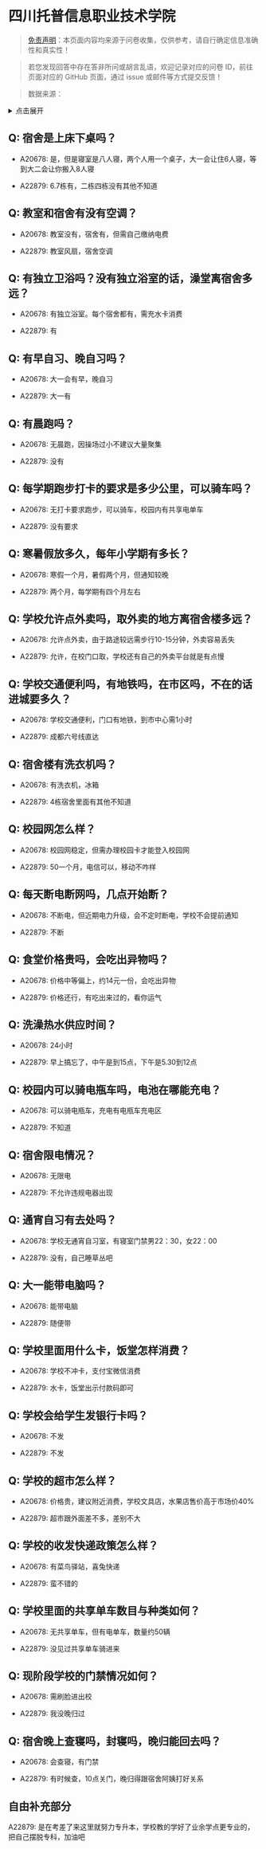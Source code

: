 # 四川托普信息职业技术学院

> [免责声明](https://colleges.chat/#_3)：本页面内容均来源于问卷收集，仅供参考，请自行确定信息准确性和真实性！

> 若您发现回答中存在答非所问或胡言乱语，欢迎记录对应的问卷 ID，前往页面对应的 GitHub 页面，通过 issue 或邮件等方式提交反馈！

> 数据来源：

<details><summary>点击展开</summary>
<ul>
<li>A20678: 匿名 (2023 年 07 月)</li>
<li>A22879: 2264530083@qq.com (2024 年 06 月)</li>
</ul>
</details>

## Q: 宿舍是上床下桌吗？

- A20678: 是，但是寝室是八人寝，两个人用一个桌子，大一会让住6人寝，等到大二会让你搬入8人寝

- A22879: 6.7栋有，二栋四栋没有其他不知道

## Q: 教室和宿舍有没有空调？

- A20678: 教室没有，宿舍有，但需自己缴纳电费

- A22879: 教室风扇，宿舍空调

## Q: 有独立卫浴吗？没有独立浴室的话，澡堂离宿舍多远？

- A20678: 有独立浴室。每个宿舍都有，需充水卡消费

- A22879: 有

## Q: 有早自习、晚自习吗？

- A20678: 大一会有早，晚自习

- A22879: 大一有

## Q: 有晨跑吗？

- A20678: 无晨跑，因操场过小不建议大量聚集

- A22879: 没有

## Q: 每学期跑步打卡的要求是多少公里，可以骑车吗？

- A20678: 无打卡要求跑步，可以骑车，校园内有共享电单车

- A22879: 没有要求

## Q: 寒暑假放多久，每年小学期有多长？

- A20678: 寒假一个月，暑假两个月，但通知较晚

- A22879: 两个月，每学期有四个月左右

## Q: 学校允许点外卖吗，取外卖的地方离宿舍楼多远？

- A20678: 允许点外卖，由于路途较远需步行10-15分钟，外卖容易丢失

- A22879: 允许，在校门口取，学校还有自己的外卖平台就是有点慢

## Q: 学校交通便利吗，有地铁吗，在市区吗，不在的话进城要多久？

- A20678: 学校交通便利，门口有地铁，到市中心需1小时

- A22879: 成都六号线直达

## Q: 宿舍楼有洗衣机吗？

- A20678: 有洗衣机，冰箱

- A22879: 4栋宿舍里面有其他不知道

## Q: 校园网怎么样？

- A20678: 校园网稳定，但需办理校园卡才能登入校园网

- A22879: 50一个月，电信可以，移动不咋样

## Q: 每天断电断网吗，几点开始断？

- A20678: 不断电，但近期电力升级，会不定时断电，学校不会提前通知

- A22879: 不断

## Q: 食堂价格贵吗，会吃出异物吗？

- A20678: 价格中等偏上，约14元一份，会吃出异物

- A22879: 价格还行，有吃出来过的，看你运气

## Q: 洗澡热水供应时间？

- A20678: 24小时

- A22879: 早上搞忘了，中午是到15点，下午是5.30到12点

## Q: 校园内可以骑电瓶车吗，电池在哪能充电？

- A20678: 可以骑电瓶车，充电有电瓶车充电区

- A22879: 不知道

## Q: 宿舍限电情况？

- A20678: 无限电

- A22879: 不允许违规电器出现

## Q: 通宵自习有去处吗？

- A20678: 学校无通宵自习室，有寝室门禁男22：30，女22：00

- A22879: 没有，自己睡草丛吧

## Q: 大一能带电脑吗？

- A20678: 能带电脑

- A22879: 随便带

## Q: 学校里面用什么卡，饭堂怎样消费？

- A20678: 学校不冲卡，支付宝微信消费

- A22879: 水卡，饭堂出示付款码即可

## Q: 学校会给学生发银行卡吗？

- A20678: 不发

- A22879: 不发

## Q: 学校的超市怎么样？

- A20678: 价格贵，建议附近消费，学校文具店，水果店售价高于市场价40%

- A22879: 超市跟外面差不多，差别不大

## Q: 学校的收发快递政策怎么样？

- A20678: 有菜鸟驿站，喜兔快递

- A22879: 蛮不错的

## Q: 学校里面的共享单车数目与种类如何？

- A20678: 无共享单车，但有电单车，数量约50辆

- A22879: 没见过共享单车骑进来

## Q: 现阶段学校的门禁情况如何？

- A20678: 需刷脸进出校

- A22879: 我没晚归过

## Q: 宿舍晚上查寝吗，封寝吗，晚归能回去吗？

- A20678: 会查寝，有门禁

- A22879: 有时候查，10点关门，晚归得跟宿舍阿姨打好关系

## 自由补充部分

A22879: 是在考差了来这里就努力专升本，学校教的学好了业余学点更专业的，把自己摆脱专科，加油吧